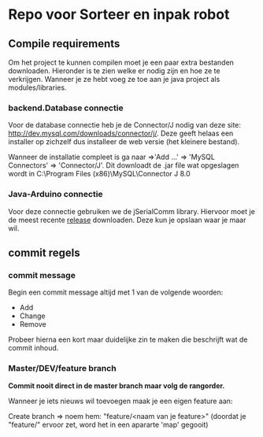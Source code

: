 # Repo voor Sorteer en inpak robot

## Compile requirements
Om het project te kunnen compilen moet je een paar extra bestanden downloaden. Hieronder is te zien welke er nodig zijn
en hoe ze te verkrijgen. Wanneer je ze hebt voeg ze toe aan je java project als modules/libraries.

### backend.Database connectie
Voor de database connectie heb je de Connector/J nodig van deze site: http://dev.mysql.com/downloads/connector/j/. Deze
geeft helaas een installer op zichzelf dus installeer de web versie (het kleinere bestand). 

Wanneer de installatie compleet is ga naar =>'Add ...' => 'MySQL Connectors' => 'Connector/J'. Dit downloadt de
.jar file wat opgeslagen wordt in C:\Program Files (x86)\MySQL\Connector J 8.0

### Java-Arduino connectie
Voor deze connectie gebruiken we de jSerialComm library. Hiervoor moet je de meest recente 
[release](https://github.com/Fazecast/jSerialComm/releases) downloaden. Deze kun je opslaan waar je maar wil.

## commit regels
### commit message
Begin een commit message altijd met 1 van de volgende woorden:
* Add
* Change
* Remove

Probeer hierna een kort maar duidelijke zin te maken die beschrijft wat de commit inhoud.

### Master/DEV/feature branch
<b> Commit nooit direct in de master branch maar volg de rangorder. </b>

Wanneer je iets nieuws wil toevoegen maak je een eigen feature aan:

Create branch => noem hem: "feature/\<naam van je feature>" (doordat je "feature/" ervoor zet, word het in een apararte 'map' gegooit)